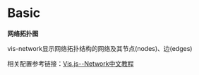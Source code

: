 # Basic

**网络拓扑图**

vis-network显示网络拓扑结构的网络及其节点(nodes)、边(edges)

相关配置参考链接：[Vis.js--Network中文教程](https://blog.csdn.net/ipinki1218/article/details/83651961)